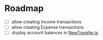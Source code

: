 # Roadmap
- [ ] allow creating Income transactions
- [ ] allow creating Expense transactions
- [ ] display account balances in [NewTransfer.js](src/web/screens/NewTransfer.js)
